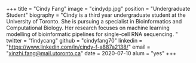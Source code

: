 +++
title = "Cindy Fang"
image = "cindydp.jpg"
position = "Undergraduate Student"
biography = "Cindy is a third year undergraduate student at the University of Toronto. She is pursuing a specialist in Bioinformatics and Computational Biology. Her research focuses on machine learning modelling of bioinformatic pipelines for single-cell RNA sequencing. "
twitter = "findycang"
github = "cindyfang70"
linkedin = "https://www.linkedin.com/in/cindy-f-a887a2138/"
email = "xinzhi.fang@mail.utoronto.ca"
date = 2020-07-10
alum = "yes"
+++